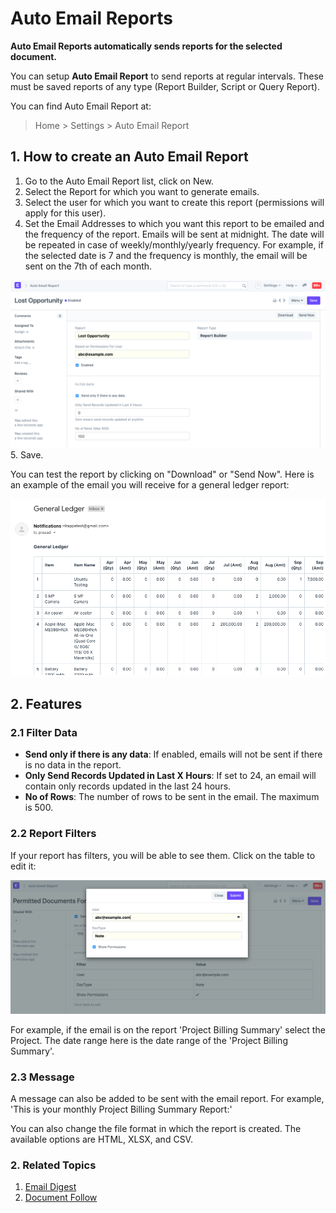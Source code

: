 
# Auto Email Reports


**Auto Email Reports automatically sends reports for the selected document.**


You can setup **Auto Email Report** to send reports at regular intervals. These must be saved reports of any type (Report Builder, Script or Query Report).


You can find Auto Email Report at:



> 
> Home > Settings > Auto Email Report
> 
> 
> 


## 1. How to create an Auto Email Report


1. Go to the Auto Email Report list, click on New.
2. Select the Report for which you want to generate emails.
3. Select the user for which you want to create this report (permissions will apply for this user).
4. Set the Email Addresses to which you want this report to be emailed and the frequency of the report. Emails will be sent at midnight. The date will be repeated in case of weekly/monthly/yearly frequency. For example, if the selected date is 7 and the frequency is monthly, the email will be sent on the 7th of each month.


![With Filters](/files/auto-email-2.png)
5. Save.


You can test the report by clicking on "Download" or "Send Now". Here is an example of the email you will receive for a general ledger report:


![Report by Email](/files/auto-email-4.png)


## 2. Features


### 2.1 Filter Data


* **Send only if there is any data**: If enabled, emails will not be sent if there is no data in the report.
* **Only Send Records Updated in Last X Hours**: If set to 24, an email will contain only records updated in the last 24 hours.
* **No of Rows**: The number of rows to be sent in the email. The maximum is 500.


### 2.2 Report Filters


If your report has filters, you will be able to see them. Click on the table to edit it:


![Edit Filters](/files/auto-email-3.png)


For example, if the email is on the report 'Project Billing Summary' select the Project. The date range here is the date range of the 'Project Billing Summary'.


### 2.3 Message


A message can also be added to be sent with the email report. For example, 'This is your monthly Project Billing Summary Report:'


You can also change the file format in which the report is created. The available options are HTML, XLSX, and CSV.


### 2. Related Topics


1. [Email Digest](/docs/en/setting-up/email/email-digest)
2. [Document Follow](/docs/en/setting-up/email/document-follow)


